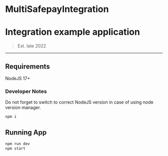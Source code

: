 # MultiSafepayIntegration

# Integration example application

> Est. late 2022

----------------------------------------------------------------

## Requirements

NodeJS 17+

### Developer Notes

Do not forget to switch to correct NodeJS version in case of using node version manager.

```bash
npm i
```

## Running App

```bash
npm run dev
npm start
```

